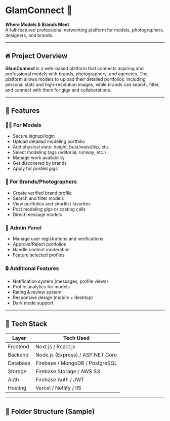 # GlamConnect 🌟  
**Where Models & Brands Meet**  
A full-featured professional networking platform for models, photographers, designers, and brands.

---

## 🔥 Project Overview

**GlamConnect** is a web-based platform that connects aspiring and professional models with brands, photographers, and agencies. The platform allows models to upload their detailed portfolios, including personal stats and high-resolution images, while brands can search, filter, and connect with them for gigs and collaborations.

---

## 🎯 Features

### 👩‍🎤 For Models
- Secure signup/login
- Upload detailed modeling portfolio
- Add physical stats: height, bust/waist/hip, etc.
- Select modeling tags (editorial, runway, etc.)
- Manage work availability
- Get discovered by brands
- Apply for posted gigs

### 🏢 For Brands/Photographers
- Create verified brand profile
- Search and filter models
- View portfolios and shortlist favorites
- Post modeling gigs or casting calls
- Direct message models

### 🔧 Admin Panel
- Manage user registrations and verifications
- Approve/Reject portfolios
- Handle content moderation
- Feature selected profiles

### 🔒 Additional Features
- Notification system (messages, profile views)
- Profile analytics for models
- Rating & review system
- Responsive design (mobile + desktop)
- Dark mode support

---

## 🧱 Tech Stack

| Layer       | Tech Used              |
|-------------|------------------------|
| Frontend    | Next.js / React.js     |
| Backend     | Node.js (Express) / ASP.NET Core |
| Database    | Firebase / MongoDB / PostgreSQL |
| Storage     | Firebase Storage / AWS S3 |
| Auth        | Firebase Auth / JWT    |
| Hosting     | Vercel / Netlify / IIS |

---

## 📁 Folder Structure (Sample)

